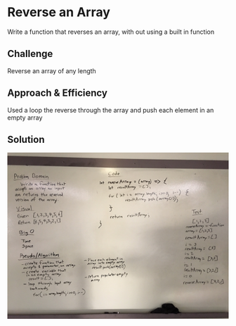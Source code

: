 # Reverse an Array
<!-- Short summary or background information -->
Write a function that reverses an array, with out using a built in function

## Challenge
<!-- Description of the challenge -->
Reverse an array of any length

## Approach & Efficiency
<!-- What approach did you take? Why? What is the Big O space/time for this approach? -->
Used a loop the reverse through the array and push each element in an empty array

## Solution
<!-- Embedded whiteboard image -->
![Whiteboard Image](./assets/array-reverse.JPG)
